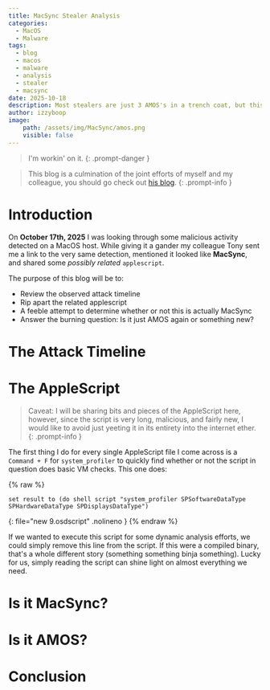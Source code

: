 ```yaml
---
title: MacSync Stealer Analysis
categories: 
  - MacOS
  - Malware
tags:
  - blog
  - macos
  - malware
  - analysis
  - stealer
  - macsync
date: 2025-10-18
description: Most stealers are just 3 AMOS's in a trench coat, but this one's just wearing an AMOS t-shirt. No, not that Amos.
author: izzyboop
image:
    path: /assets/img/MacSync/amos.png
    visible: false
---
```


> I'm workin' on it.
{: .prompt-danger }

> This blog is a culmination of the joint efforts of myself and my colleague, you should go check out [his blog](https://forensicitguy.github.io/).
{: .prompt-info }

# Introduction

On **October 17th, 2025** I was looking through some malicious activity detected on a MacOS host. While giving it a gander my colleague Tony sent me a link to the very same detection, mentioned it looked like **MacSync**, and shared some _possibly related_ `applescript`. 

The purpose of this blog will be to:
- Review the observed attack timeline
- Rip apart the related applescript
- A feeble attempt to determine whether or not this is actually MacSync
- Answer the burning question: Is it just AMOS again or something new?

# The Attack Timeline

# The AppleScript

> Caveat: I will be sharing bits and pieces of the AppleScript here, however, since the script is very long, malicious, and fairly new, I would like to avoid just yeeting it in its entirety into the internet ether. 
{: .prompt-info }

The first thing I do for every single AppleScript file I come across is a `Command + F` for `system_profiler` to quickly find whether or not the script in question does basic VM checks. This one does:

{% raw %}
```applescript
set result to (do shell script "system_profiler SPSoftwareDataType SPHardwareDataType SPDisplaysDataType")
```
{: file="new 9.osdscript" .nolineno }
{% endraw %}

If we wanted to execute this script for some dynamic analysis efforts, we could simply remove this line from the script. If this were a compiled binary, that's a whole different story (something something binja something). Lucky for us, simply reading the script can shine light on almost everything we need.

# Is it MacSync?

# Is it AMOS?

# Conclusion

